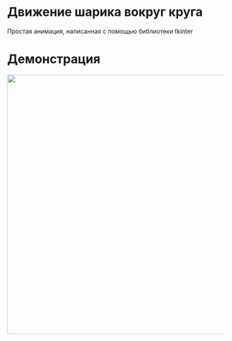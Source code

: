 <h1> Движение шарика вокруг круга </h1>

Простая анимация, написанная с помощью библиотеки tkinter

<h1> Демонстрация </h1>

<img src="https://github.com/shycoldii/financial_university/blob/master/practice%20on%20programming/circle_with_point/example.gif?raw=true" width = 600>
